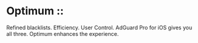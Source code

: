 # Optimum ::
Refined blacklists. Efficiency. User Control. AdGuard Pro for iOS gives you all three. Optimum enhances the experience.
